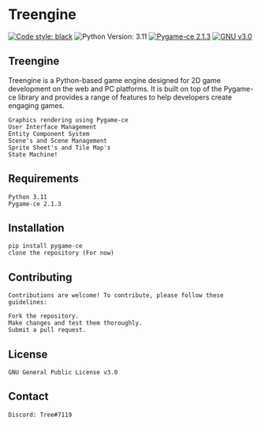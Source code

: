 # Treengine
[![Code style: black](https://img.shields.io/badge/code%20style-black-000000.svg)](https://github.com/psf/black)
![Python Version: 3.11](https://img.shields.io/badge/Python-3.11-black)
[![Pygame-ce 2.1.3](https://img.shields.io/badge/pygame--ce%20-2.1.3-black)](https://github.com/pygame-community/pygame-ce)
[![GNU v3.0](https://img.shields.io/badge/GNU-v3.0-black)](https://www.gnu.org/licenses/gpl-3.0.en.html)

## Treengine

Treengine is a Python-based game engine designed for 2D game development on the web and PC platforms. It is built on top of the Pygame-ce library and provides a range of features to help developers create engaging games.

    Graphics rendering using Pygame-ce
    User Interface Management
    Entity Component System
    Scene's and Scene Management
    Sprite Sheet's and Tile Map's
    State Machine!

## Requirements

    Python 3.11
    Pygame-ce 2.1.3


## Installation
    
    pip install pygame-ce
    clone the repository (For now)


## Contributing
    Contributions are welcome! To contribute, please follow these guidelines:

    Fork the repository.
    Make changes and test them thoroughly.
    Submit a pull request.


## License
    GNU General Public License v3.0

## Contact
    Discord: Tree#7119
